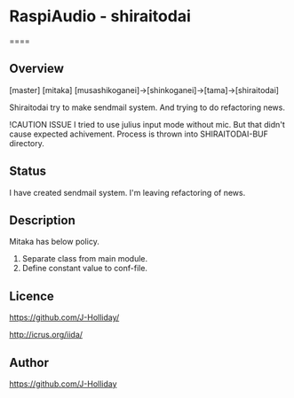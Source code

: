 # RaspiAudio - shiraitodai 

====

## Overview

[master]
[mitaka]
[musashikoganei]->[shinkoganei]->[tama]->[shiraitodai]

Shiraitodai try to make sendmail system.
And trying to do refactoring news.

!CAUTION ISSUE
I tried to use julius input mode without mic.
But that didn't cause expected achivement.
Process is thrown into SHIRAITODAI-BUF directory.

## Status

I have created sendmail system.
I'm leaving refactoring of news.

## Description

Mitaka has below policy.

1. Separate class from main module.
2. Define constant value to conf-file.

## Licence

https://github.com/J-Holliday/

http://icrus.org/iida/

## Author

https://github.com/J-Holliday
